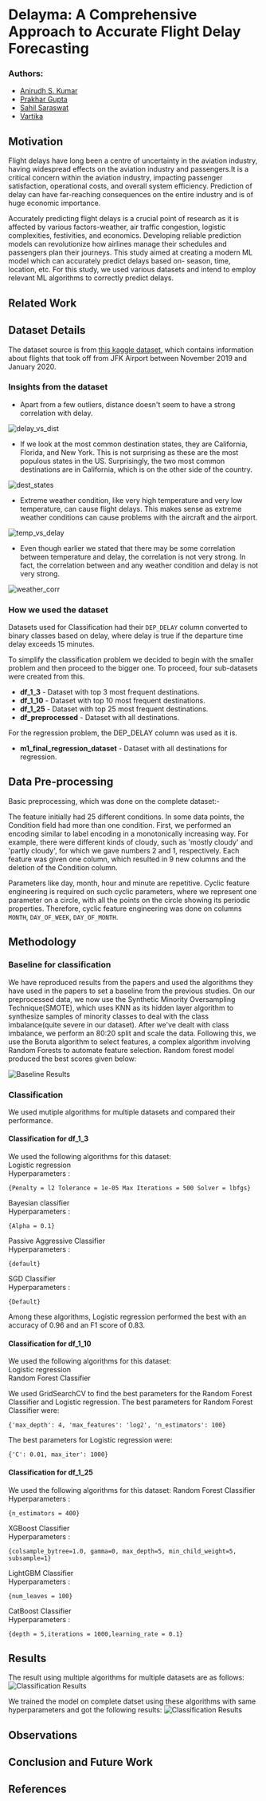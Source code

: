 # Delayma: A Comprehensive Approach to Accurate Flight Delay Forecasting

### Authors:
- [Anirudh S. Kumar](https://github.com/Anirudh-S-Kumar)
- [Prakhar Gupta](https://github.com/Prakhar-Gupta-03)
- [Sahil Saraswat](https://github.com/sahilence)
- [Vartika](https://github.com/Vartika2401)

## Motivation
Flight delays have long been a centre of uncertainty in the aviation industry, having widespread effects on the aviation industry and passengers.It is a critical concern within the aviation industry, impacting passenger satisfaction, operational costs, and overall system efficiency. Prediction of delay can have far-reaching consequences on the entire industry and is of huge economic importance. 

Accurately predicting flight delays is a crucial point of research as it is affected by various factors-weather, air traffic congestion, logistic complexities, festivities, and economics. Developing reliable prediction models can revolutionize how airlines manage their schedules and passengers plan their journeys. This study aimed at creating a modern ML model which can accurately predict delays based on- season, time, location, etc. For this study, we used various datasets and intend to employ relevant ML algorithms to correctly predict delays. 

## Related Work

## Dataset Details
The dataset source is from [this kaggle dataset](https://www.kaggle.com/datasets/threnjen/2019-airline-delays-and-cancellations), which contains information about flights that took off from JFK Airport between November 2019 and January 2020.

### Insights from the dataset
- Apart from a few outliers, distance doesn't seem to have a strong correlation with delay.

![delay_vs_dist](images/delay_vs_dist.png)

- If we look at the most common destination states, they are California, Florida, and New York. This is not surprising as these are the most populous states in the US. Surprisingly, the two most common destinations are in California, which is on the other side of the country. 

![dest_states](images/dest_airports.png)

- Extreme weather condition, like very high temperature and very low temperature, can cause flight delays. This makes sense as extreme weather conditions can cause problems with the aircraft and the airport.

![temp_vs_delay](images/temp_vs_delay.png)

 - Even though earlier we stated that there may be some correlation between temperature and delay, the correlation is not very strong. In fact, the correlation between and any weather condition and delay is not very strong. 
  
![weather_corr](images/weather_corr.png)

### How we used the dataset
Datasets used for Classification had their `DEP_DELAY` column converted to binary classes based on delay, where delay is true if the departure time delay exceeds 15 minutes.

To simplify the classification problem we decided to begin with the smaller problem and then proceed to the bigger one. To proceed, four sub-datasets were created from this.
- **df_1_3** - Dataset with top 3 most frequent destinations.
- **df_1_10** - Dataset with top 10 most frequent destinations.
- **df_1_25** - Dataset with top 25 most frequent destinations.
- **df_preprocessed** - Dataset with all destinations.

For the regression problem, the DEP_DELAY column was used as it is.
- **m1_final_regression_dataset** - Dataset with all destinations for regression.



## Data Pre-processing
Basic preprocessing, which was done on the complete dataset:-
    
The feature initially had 25 different conditions. In some data points, the Condition field had more than one condition. First, we performed an encoding similar to label encoding in a monotonically increasing way. For example, there were different kinds of cloudy, such as 'mostly cloudy' and 'partly cloudy', for which we gave numbers 2 and 1, respectively. Each feature was given one column, which resulted in 9 new columns and the deletion of the Condition column.

Parameters like day, month, hour and minute are repetitive. Cyclic feature engineering is required on such cyclic parameters, where we represent one parameter on a circle, with all the points on the circle showing its periodic properties. Therefore, cyclic feature engineering was done on columns `MONTH`, `DAY_OF_WEEK`, `DAY_OF_MONTH`.  

## Methodology
### Baseline for classification
We have reproduced results from the papers and used the algorithms they have used in the papers to set a baseline from the previous studies. On our preprocessed data, we now use the Synthetic Minority Oversampling Technique(SMOTE), which uses KNN as its hidden layer algorithm to synthesize samples of minority classes to deal with the class imbalance(quite severe in our dataset). After we've dealt with class imbalance, we perform an 80:20 split and scale the data. Following this, we use the Boruta algorithm to select features, a complex algorithm involving Random Forests to automate feature selection. Random forest model produced the best scores given below:

![Baseline Results](images/baseline_performance.png)

### Classification 
We used mutiple algorithms for multiple datasets and compared their performance.
#### Classification for df_1_3
We used the following algorithms for this dataset: <br>
Logistic regression <br>
Hyperparameters :
```
{Penalty = l2 Tolerance = 1e-05 Max Iterations = 500 Solver = lbfgs}
```
Bayesian classifier <br>
Hyperparameters :
```
{Alpha = 0.1}
```
Passive Aggressive Classifier <br>
Hyperparameters :
```
{default}
```
SGD Classifier  <br>
Hyperparameters :
```
{Default}
```
Among these algorithms, Logistic regression performed the best with an accuracy of 0.96 and an F1 score of 0.83.

#### Classification for df_1_10
We used the following algorithms for this dataset: <br>
Logistic regression <br>
Random Forest Classifier <br>

We used GridSearchCV to find the best parameters for the Random Forest Classifier and Logistic regression. The best parameters for Random Forest Classifier were:
```
{'max_depth': 4, 'max_features': 'log2', 'n_estimators': 100}
```
The best parameters for Logistic regression were:
```
{'C': 0.01, max_iter': 1000}
```

#### Classification for df_1_25
We used the following algorithms for this dataset:
Random Forest Classifier <br>
Hyperparameters :
```
{n_estimators = 400}
```
XGBoost Classifier <br>
Hyperparameters :
```
{colsample_bytree=1.0, gamma=0, max_depth=5, min_child_weight=5, subsample=1}
```
LightGBM Classifier <br>
Hyperparameters :
```
{num_leaves = 100}
```
CatBoost Classifier <br>
Hyperparameters :
```
{depth = 5,iterations = 1000,learning_rate = 0.1}
```

## Results
The result using multiple algorithms for multiple datasets are as follows:
![Classification Results](images/model_performances.png)


We trained the model on complete datset using these algorithms with same hyperparameters and got the following results:
![Classification Results](images/results_on_final_data.png)

## Observations

## Conclusion and Future Work

## References


